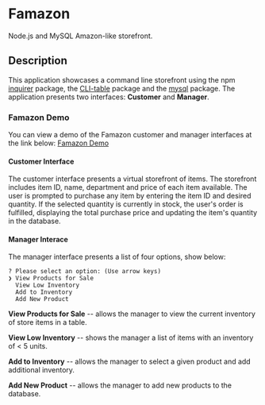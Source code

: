 # Famazon
Node.js and MySQL Amazon-like storefront.

## Description

This application showcases a command line storefront using the npm [inquirer](https://www.npmjs.com/package/inquirer) package, the [CLI-table](https://www.npmjs.com/package/cli-table) package and the [mysql](https://www.npmjs.com/package/mysql) package. The application presents two interfaces: **Customer** and **Manager**.

### Famazon Demo

You can view a demo of the Famazon customer and manager interfaces at the link below:
[Famazon Demo](https://drive.google.com/open?id=1Wn6nAWv-q3RRqr1W_2iMCZ-RLQxJST5k)

#### Customer Interface

The customer interface presents a virtual storefront of items. The storefront includes item ID, name, department and price of each item available. The user is prompted to purchase any item by entering the item ID and desired quantity. If the selected quantity is currently in stock, the user's order is fulfilled, displaying the total purchase price and updating the item's quantity in the database.

#### Manager Interace

The manager interface presents a list of four options, show below: 

	? Please select an option: (Use arrow keys)
	❯ View Products for Sale 
	  View Low Inventory 
	  Add to Inventory 
	  Add New Product
	  
**View Products for Sale** -- allows the manager to view the current inventory of store items in a table.

**View Low Inventory** -- shows the manager a list of items with an inventory of < 5 units.

**Add to Inventory** -- allows the manager to select a given product and add additional inventory.

**Add New Product** -- allows the manager to add new products to the database. 
